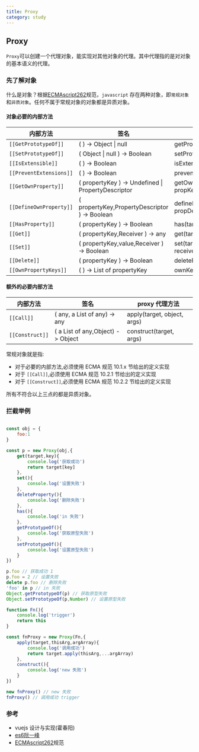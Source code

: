 ```yaml
---
title: Proxy
category: study
---  
```


## Proxy

`Proxy`可以创建一个代理对象，能实现对其他对象的代理。其中代理指的是对对象的基本语义的代理。 

### 先了解对象  

什么是对象？根据[ECMAscript262](https://262.ecma-international.org/12.0/)规范，`javascript` 存在两种对象，即`常规对象`和`异质对象`。任何不属于常规对象的对象都是异质对象。

#### 对象必要的内部方法  

| 内部方法                 |签名                                                  | proxy 代理方法    |   
| ---------------------- | ---------------------------------------------------- | ------------------|
| `[[GetPrototypeOf]]`   | ( ) -> Object \| null                                | getPrototypeOf(target) |
| `[[SetPrototypeOf]]`   | ( Object \| null ) -> Boolean                        |setPrototypeOf(target, proto)|
| `[[IsExtensible]]`     | ( ) -> Boolean                                       |isExtensible(target)|
| `[[PreventExtensions]]`| ( ) -> Boolean                                       |preventExtensions(target)|
| `[[GetOwnProperty]]`  | ( propertyKey ) -> Undefined \| PropertyDescriptor   |getOwnPropertyDescriptor(target, propKey)|
| `[[DefineOwnProperty]]`| ( propertyKey,PropertyDescriptor ) -> Boolean        |defineProperty(target, propKey, propDesc)|
| `[[HasProperty]]`      | ( propertyKey ) -> Boolean                           |has(target, propKey)|
| `[[Get]]`              | ( propertyKey,Receiver ) -> any                      |get(target, propKey, receiver)|
| `[[Set]]`              | ( propertyKey,value,Receiver ) -> Boolean            |set(target, propKey, value, receiver)|
| `[[Delete]]`           | ( propertyKey ) -> Boolean                           |deleteProperty(target, propKey)|
| `[[OwnPropertyKeys]]`  | ( ) -> List of propertyKey                           |ownKeys(target)|

#### 额外的必要内部方法

| 内部方法                 |签名                                                    |proxy 代理方法    |   
| ---------------------- | ------------------------------------------------------ |------------------|
| `[[Call]]`             | ( any, a List of any) -> any                           |apply(target, object, args)|
| `[[Construct]]`        | ( a List of any,Object) -> Object                      |construct(target, args)|

常规对象就是指:

- 对于必要的内部方法,必须使用 ECMA 规范 10.1.x 节给出的定义实现
- 对于 `[[Call]]`,必须使用 ECMA 规范 10.2.1 节给出的定义实现
- 对于 `[[Construct]]`,必须使用 ECMA 规范 10.2.2 节给出的定义实现

所有不符合以上三点的都是异质对象。

### 拦截举例

```javascript

const obj = {
    foo:1
}

const p = new Proxy(obj,{
    get(target,key){
        console.log('获取成功')
        return target[key]
    },
    set(){
        console.log('设置失败')
    },
    deleteProperty(){
        console.log('删除失败')
    },
    has(){
        console.log('in 失败')
    },
    getPrototypeOf(){
        console.log('获取原型失败')
    },
    setPrototypeOf(){
        console.log('设置原型失败')
    }
})

p.foo // 获取成功 1
p.foo = 2 // 设置失败
delete p.foo // 删除失败
'foo' in p // in 失败  
Object.getPrototypeOf(p) // 获取原型失败
Object.setPrototypeOf(p,Number) // 设置原型失败

function Fn(){
    console.log('trigger')
    return this
}

const fnProxy = new Proxy(Fn,{
    apply(target,thisArg,argArray){
        console.log('调用成功')
        return target.apply(thisArg,...argArray)
    },
    construct(){
        console.log('new 失败')
    }
})

new fnProxy() // new 失败
fnProxy() // 调用成功 trigger

```

 ### 参考

 - vuejs 设计与实现(霍春阳)
 - [es6阮一峰](https://es6.ruanyifeng.com/#docs/proxy)
 - [ECMAscript262](https://262.ecma-international.org/12.0/)规范
